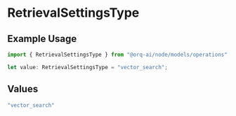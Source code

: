 # RetrievalSettingsType

## Example Usage

```typescript
import { RetrievalSettingsType } from "@orq-ai/node/models/operations";

let value: RetrievalSettingsType = "vector_search";
```

## Values

```typescript
"vector_search"
```
